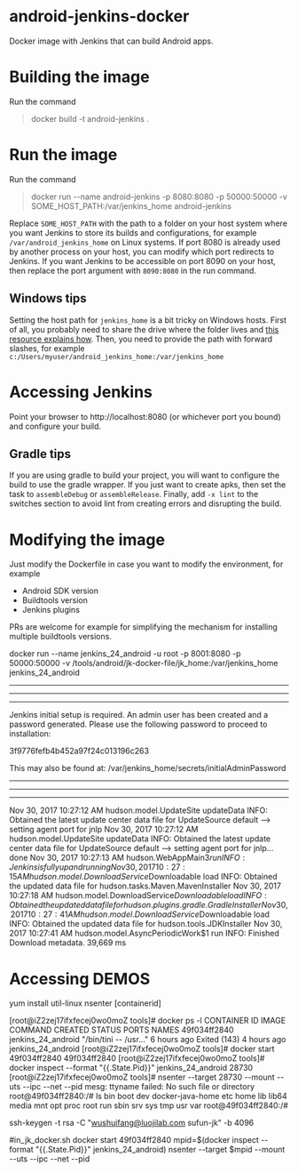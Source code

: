 # android-jenkins-docker
Docker image with Jenkins that can build Android apps.

# Building the image
Run the command
>docker build -t android-jenkins .

# Run the image
Run the command
>docker run --name android-jenkins -p 8080:8080 -p 50000:50000 -v SOME_HOST_PATH:/var/jenkins_home android-jenkins

Replace ```SOME_HOST_PATH``` with the path to a folder on your host system where you want Jenkins to store its builds and configurations, for example ```/var/android_jenkins_home``` on Linux systems. If port 8080 is already used by another process on your host, you can modify which port redirects to Jenkins. If you want Jenkins to be accessible on port 8090 on your host, then replace the port argument with ```8090:8080``` in the run command.

## Windows tips
Setting the host path for ```jenkins_home``` is a bit tricky on Windows hosts. First of all, you probably need to share the drive where the folder lives and [this resource explains how](https://rominirani.com/docker-on-windows-mounting-host-directories-d96f3f056a2c#.7ec1d330n). Then, you need to provide the path with forward slashes, for example ```c:/Users/myuser/android_jenkins_home:/var/jenkins_home```

# Accessing Jenkins
Point your browser to http://localhost:8080 (or whichever port you bound) and configure your build.

## Gradle tips
If you are using gradle to build your project, you will want to configure the build to use the gradle wrapper. If you just want to create apks, then set the task to ```assembleDebug``` or ```assembleRelease```. Finally, add ```-x lint``` to the switches section to avoid lint from creating errors and disrupting the build.

# Modifying the image
Just modify the Dockerfile in case you want to modify the environment, for example
* Android SDK version
* Buildtools version
* Jenkins plugins

PRs are welcome for example for simplifying the mechanism for installing multiple buildtools versions.

docker run --name jenkins_24_android -u root -p 8001:8080 -p 50000:50000 -v /tools/android/jk-docker-file/jk_home:/var/jenkins_home jenkins_24_android



*************************************************************
*************************************************************
*************************************************************

Jenkins initial setup is required. An admin user has been created and a password generated.
Please use the following password to proceed to installation:

3f9776fefb4b452a97f24c013196c263

This may also be found at: /var/jenkins_home/secrets/initialAdminPassword

*************************************************************
*************************************************************
*************************************************************

Nov 30, 2017 10:27:12 AM hudson.model.UpdateSite updateData
INFO: Obtained the latest update center data file for UpdateSource default
--> setting agent port for jnlp
Nov 30, 2017 10:27:12 AM hudson.model.UpdateSite updateData
INFO: Obtained the latest update center data file for UpdateSource default
--> setting agent port for jnlp... done
Nov 30, 2017 10:27:13 AM hudson.WebAppMain$3 run
INFO: Jenkins is fully up and running
Nov 30, 2017 10:27:15 AM hudson.model.DownloadService$Downloadable load
INFO: Obtained the updated data file for hudson.tasks.Maven.MavenInstaller
Nov 30, 2017 10:27:18 AM hudson.model.DownloadService$Downloadable load
INFO: Obtained the updated data file for hudson.plugins.gradle.GradleInstaller
Nov 30, 2017 10:27:41 AM hudson.model.DownloadService$Downloadable load
INFO: Obtained the updated data file for hudson.tools.JDKInstaller
Nov 30, 2017 10:27:41 AM hudson.model.AsyncPeriodicWork$1 run
INFO: Finished Download metadata. 39,669 ms

# Accessing DEMOS
yum install util-linux
nsenter [containerid] 


[root@iZ2zej17ifxfecej0wo0moZ tools]# docker ps -l
CONTAINER ID        IMAGE                COMMAND                  CREATED             STATUS                     PORTS               NAMES
49f034ff2840        jenkins_24_android   "/bin/tini -- /usr..."   6 hours ago         Exited (143) 4 hours ago                       jenkins_24_android
[root@iZ2zej17ifxfecej0wo0moZ tools]# docker start 49f034ff2840
49f034ff2840
[root@iZ2zej17ifxfecej0wo0moZ tools]# docker inspect --format "{{.State.Pid}}" jenkins_24_android
28730
[root@iZ2zej17ifxfecej0wo0moZ tools]# nsenter --target 28730 --mount --uts --ipc --net --pid
mesg: ttyname failed: No such file or directory
root@49f034ff2840:/# ls
bin  boot  dev	docker-java-home  etc  home  lib  lib64  media	mnt  opt  proc	root  run  sbin  srv  sys  tmp	usr  var
root@49f034ff2840:/# 


ssh-keygen -t rsa -C "wushuifang@luojilab.com  sufun-jk" -b 4096


#in_jk_docker.sh
docker start 49f034ff2840
mpid=$(docker inspect --format "{{.State.Pid}}" jenkins_24_android)
nsenter --target $mpid --mount --uts --ipc --net --pid









